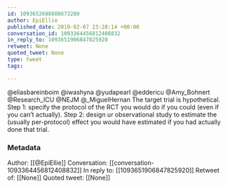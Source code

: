 ```yaml
---
id: 1093652688808673280
author: EpiEllie
published_date: 2019-02-07 23:28:14 +00:00
conversation_id: 1093364456812408832
in_reply_to: 1093651906847825920
retweet: None
quoted_tweet: None
type: tweet
tags:

---
```


@eliasbareinboim @iwashyna @yudapearl @eddericu @Amy_Bohnert @Research_ICU @NEJM @_MiguelHernan The target trial is hypothetical. 
Step 1: specify the protocol of the RCT you would do if you could (even if you can’t actually). 
Step 2: design ur observational study to estimate the (usually per-protocol) effect you would have estimated if you had actually done that trial.

### Metadata

Author: [[@EpiEllie]]
Conversation: [[conversation-1093364456812408832]]
In reply to: [[1093651906847825920]]
Retweet of: [[None]]
Quoted tweet: [[None]]
